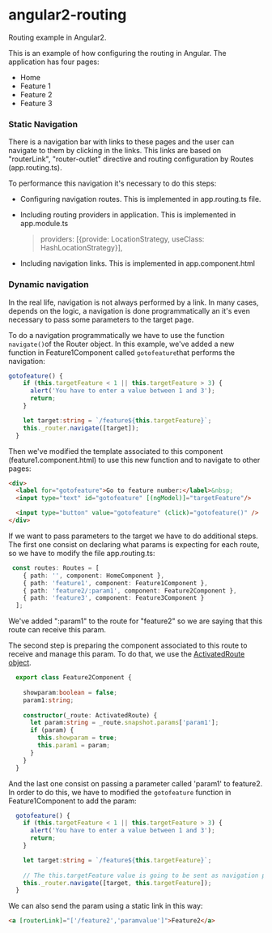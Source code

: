 # angular2-routing
Routing example in Angular2. 

This is an example of how configuring the routing in Angular. The application has four pages:

* Home
* Feature 1
* Feature 2
* Feature 3


### Static Navigation

There is a navigation bar with links to these pages and the user can navigate to them by clicking in the links.
This links are based on "routerLink", "router-outlet" directive and routing configuration by Routes (app.routing.ts).

To performance this navigation it's necessary to do this steps:

* Configuring navigation routes.
  This is implemented in app.routing.ts file. 
  
* Including routing providers in application.
  This is implemented in app.module.ts
  
  > providers: [{provide: LocationStrategy, useClass: HashLocationStrategy}],
  
* Including navigation links.
  This is implemented in app.component.html


### Dynamic navigation
In the real life, navigation is not always performed by a link. In many cases, depends on the logic, a navigation is done programmatically an it's even necessary to pass some parameters to the target page.

To do a navigation programmatically we have to use the function ```navigate()```of the Router object. In this example, we've added a new function in Feature1Component called ```gotofeature```that performs the navigation:

```typescript
gotofeature() {
    if (this.targetFeature < 1 || this.targetFeature > 3) {
      alert('You have to enter a value between 1 and 3');
      return;
    }

    let target:string = `/feature${this.targetFeature}`;
    this._router.navigate([target]);
  }
```

Then we've modified the template associated to this component (feature1.component.html) to use this new function and to navigate to other pages:

```html
<div>
  <label for="gotofeature">Go to feature number:</label>&nbsp;
  <input type="text" id="gotofeature" [(ngModel)]="targetFeature"/>

  <input type="button" value="gotofeature" (click)="gotofeature()" />
</div>
```

If we want to pass parameters to the target we have to do additional steps. 
The first one consist on declaring what params is expecting for each route, so we have to modify the file app.routing.ts:

```typescript
 const routes: Routes = [
    { path: '', component: HomeComponent },
    { path: 'feature1', component: Feature1Component },
    { path: 'feature2/:param1', component: Feature2Component },
    { path: 'feature3', component: Feature3Component }
  ];
```

We've added ":param1" to the route for "feature2" so we are saying that this route can
receive this param.

The second step is preparing the component associated to this route to receive and manage this param. To do that, we use the [ActivatedRoute object](https://angular.io/docs/ts/latest/api/router/index/ActivatedRoute-interface.html#!#snapshot-anchor).

```typescript
  export class Feature2Component {
  
    showparam:boolean = false;
    param1:string;
  
    constructor(_route: ActivatedRoute) {
      let param:string = _route.snapshot.params['param1'];
      if (param) {
        this.showparam = true;
        this.param1 = param;
      }
    }
  }
```

And the last one consist on passing a parameter called 'param1' to feature2. In order to do this, we have to modified the  ```gotofeature``` function in Feature1Component to add the param:

```typescript
  gotofeature() {
    if (this.targetFeature < 1 || this.targetFeature > 3) {
      alert('You have to enter a value between 1 and 3');
      return;
    }

    let target:string = `/feature${this.targetFeature}`;
    
    // The this.targetFeature value is going to be sent as navigation param
    this._router.navigate([target, this.targetFeature]);
  }
```

We can also send the param using a static link in this way:
```html
<a [routerLink]="['/feature2','paramvalue']">Feature2</a>
```
